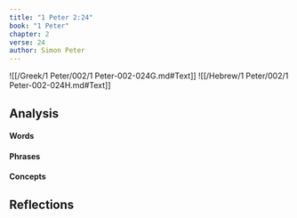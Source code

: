 ```yaml
---
title: "1 Peter 2:24"
book: "1 Peter"
chapter: 2
verse: 24
author: Simon Peter
---
```

![[/Greek/1 Peter/002/1 Peter-002-024G.md#Text]]
![[/Hebrew/1 Peter/002/1 Peter-002-024H.md#Text]]

## Analysis

#### Words

#### Phrases

#### Concepts

## Reflections
